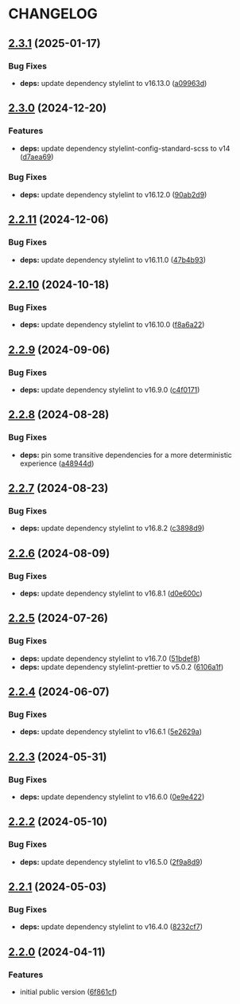 # CHANGELOG

## [2.3.1](https://github.com/Forsakringskassan/stylelint-config/compare/v2.3.0...v2.3.1) (2025-01-17)

### Bug Fixes

* **deps:** update dependency stylelint to v16.13.0 ([a09963d](https://github.com/Forsakringskassan/stylelint-config/commit/a09963d5da345bb44fe9ab6912c07e70604d0634))

## [2.3.0](https://github.com/Forsakringskassan/stylelint-config/compare/v2.2.11...v2.3.0) (2024-12-20)

### Features

* **deps:** update dependency stylelint-config-standard-scss to v14 ([d7aea69](https://github.com/Forsakringskassan/stylelint-config/commit/d7aea69fcc700eed18aad8afb615b16caba480b2))

### Bug Fixes

* **deps:** update dependency stylelint to v16.12.0 ([90ab2d9](https://github.com/Forsakringskassan/stylelint-config/commit/90ab2d9e150c997a8bd948eaf6600164b4f53fd9))

## [2.2.11](https://github.com/Forsakringskassan/stylelint-config/compare/v2.2.10...v2.2.11) (2024-12-06)


### Bug Fixes

* **deps:** update dependency stylelint to v16.11.0 ([47b4b93](https://github.com/Forsakringskassan/stylelint-config/commit/47b4b93f9345776a4fc99bc5984a1930615f1b71))

## [2.2.10](https://github.com/Forsakringskassan/stylelint-config/compare/v2.2.9...v2.2.10) (2024-10-18)


### Bug Fixes

* **deps:** update dependency stylelint to v16.10.0 ([f8a6a22](https://github.com/Forsakringskassan/stylelint-config/commit/f8a6a22ec16bde8bcd7ba2bdcea06397e2a02268))

## [2.2.9](https://github.com/Forsakringskassan/stylelint-config/compare/v2.2.8...v2.2.9) (2024-09-06)


### Bug Fixes

* **deps:** update dependency stylelint to v16.9.0 ([c4f0171](https://github.com/Forsakringskassan/stylelint-config/commit/c4f0171cfd07fb3c7613915e593ecc74ba3dc402))

## [2.2.8](https://github.com/Forsakringskassan/stylelint-config/compare/v2.2.7...v2.2.8) (2024-08-28)


### Bug Fixes

* **deps:** pin some transitive dependencies for a more deterministic experience ([a48944d](https://github.com/Forsakringskassan/stylelint-config/commit/a48944d9cc9c853b5b365cfce32a59cbd4a32b64))

## [2.2.7](https://github.com/Forsakringskassan/stylelint-config/compare/v2.2.6...v2.2.7) (2024-08-23)


### Bug Fixes

* **deps:** update dependency stylelint to v16.8.2 ([c3898d9](https://github.com/Forsakringskassan/stylelint-config/commit/c3898d9dedef79a69e7ba0f99b999263122e7604))

## [2.2.6](https://github.com/Forsakringskassan/stylelint-config/compare/v2.2.5...v2.2.6) (2024-08-09)


### Bug Fixes

* **deps:** update dependency stylelint to v16.8.1 ([d0e600c](https://github.com/Forsakringskassan/stylelint-config/commit/d0e600c178c391fde56c70e55db17055cf758ddf))

## [2.2.5](https://github.com/Forsakringskassan/stylelint-config/compare/v2.2.4...v2.2.5) (2024-07-26)


### Bug Fixes

* **deps:** update dependency stylelint to v16.7.0 ([51bdef8](https://github.com/Forsakringskassan/stylelint-config/commit/51bdef86f7c47d673aedb2c93a490f9adf4c5bd7))
* **deps:** update dependency stylelint-prettier to v5.0.2 ([6106a1f](https://github.com/Forsakringskassan/stylelint-config/commit/6106a1f1536b442f82e524d869984812936ba337))

## [2.2.4](https://github.com/Forsakringskassan/stylelint-config/compare/v2.2.3...v2.2.4) (2024-06-07)


### Bug Fixes

* **deps:** update dependency stylelint to v16.6.1 ([5e2629a](https://github.com/Forsakringskassan/stylelint-config/commit/5e2629aa69d5f7b7d25e4b1af6cfcb5a8db19d28))

## [2.2.3](https://github.com/Forsakringskassan/stylelint-config/compare/v2.2.2...v2.2.3) (2024-05-31)


### Bug Fixes

* **deps:** update dependency stylelint to v16.6.0 ([0e9e422](https://github.com/Forsakringskassan/stylelint-config/commit/0e9e4220f3f3ea11e0ae02461298f31b92e858d7))

## [2.2.2](https://github.com/Forsakringskassan/stylelint-config/compare/v2.2.1...v2.2.2) (2024-05-10)


### Bug Fixes

* **deps:** update dependency stylelint to v16.5.0 ([2f9a8d9](https://github.com/Forsakringskassan/stylelint-config/commit/2f9a8d94204fe74d5087335ebdd39f3a5ee0e1c7))

## [2.2.1](https://github.com/Forsakringskassan/stylelint-config/compare/v2.2.0...v2.2.1) (2024-05-03)


### Bug Fixes

* **deps:** update dependency stylelint to v16.4.0 ([8232cf7](https://github.com/Forsakringskassan/stylelint-config/commit/8232cf7da82e62cfd0bd9918b6cd8221205888fa))

## [2.2.0](https://github.com/Forsakringskassan/stylelint-config/compare/v2.1.0...v2.2.0) (2024-04-11)


### Features

* initial public version ([6f861cf](https://github.com/Forsakringskassan/stylelint-config/commit/6f861cfb5c94dd0356176615c6523fa77f5ab898))
